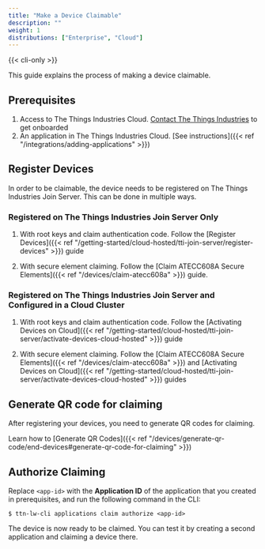```yaml
---
title: "Make a Device Claimable"
description: ""
weight: 1
distributions: ["Enterprise", "Cloud"]
--- 
```


{{< cli-only >}}

This guide explains the process of making a device claimable.

<!--more-->

## Prerequisites

1. Access to The Things Industries Cloud. [Contact The Things Industries](mailto:cloud@thethingsindustries.com) to get onboarded
3. An application in The Things Industries Cloud. [See instructions]({{< ref "/integrations/adding-applications" >}})

## Register Devices

In order to be claimable, the device needs to be registered on The Things Industries Join Server. This can be done in multiple ways.

### Registered on The Things Industries Join Server Only

1. With root keys and claim authentication code. Follow the [Register Devices]({{< ref "/getting-started/cloud-hosted/tti-join-server/register-devices" >}}) guide

2. With secure element claiming. Follow the [Claim ATECC608A Secure Elements]({{< ref "/devices/claim-atecc608a" >}}) guide.

### Registered on The Things Industries Join Server and Configured in a Cloud Cluster

1. With root keys and claim authentication code. Follow the [Activating Devices on Cloud]({{< ref "/getting-started/cloud-hosted/tti-join-server/activate-devices-cloud-hosted" >}}) guide

2. With secure element claiming. Follow the [Claim ATECC608A Secure Elements]({{< ref "/devices/claim-atecc608a" >}}) and [Activating Devices on Cloud]({{< ref "/getting-started/cloud-hosted/tti-join-server/activate-devices-cloud-hosted" >}}) guides

## Generate QR code for claiming

After registering your devices, you need to generate QR codes for claiming.

Learn how to [Generate QR Codes]({{< ref "/devices/generate-qr-code/end-devices#generate-qr-code-for-claiming" >}})

## Authorize Claiming
  
Replace `<app-id>` with the **Application ID** of the application that you created in prerequisites, and run the following command in the CLI:

```
$ ttn-lw-cli applications claim authorize <app-id>
```

The device is now ready to be claimed. You can test it by creating a second application and claiming a device there.
